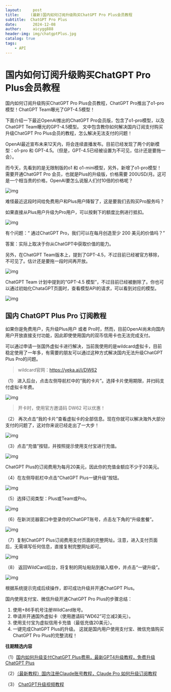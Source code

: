 ```yaml
---
layout:     post
title:     (最新)国内如何订阅升级购买ChatGPT Pro Plus会员教程
subtitle:  ChatGPT Pro Plus
date:       2024-12-08
author:     aicygg888
header-img: img/chatgptPlus.jpg
catalog: true
tags:
    - API
---
```


# 国内如何订阅升级购买ChatGPT Pro Plus会员教程



国内如何订阅升级购买ChatGPT Pro Plus会员教程，ChatGPT Pro推出了o1-pro模型！ChatGPT Team曝光了GPT-4.5模型！

下面介绍一下最近OpenAI推出的ChatGPT Pro会员版，包含了o1-pro模型，以及ChatGPT Team曝光的GPT-4.5模型。 文中包含教你如何解决国内订阅支付购买升级ChatGPT Pro Plus会员的教程，怎么解决无法支付的问题！

OpenAI最近宣布未来12天内，将会连续直播发布。目前已经发现了两个的新模型：o1-pro 和 GPT-4.5。（但是，GPT-4.5已经被设置为不可见，估计还是要拖一会）。

而今天，先看到的是无限制版的o1 和 o1-mini模型，另外，新增了o1-pro模型！ 需要开通ChatGPT Pro 会员，也就是Plus的升级版，价格需要 200USD/月。这可是一个相当贵的价格，OpenAI要怎么说服人们付10倍的价格呢？

![img](https://pica.zhimg.com/80/v2-e97166ef78486addc941c23c4169b649_720w.png)

难怪最近这段时间给免费用户和Plus用户降智了，这是要我们去购买Pro服务吗？

如果直接从Plus用户升级为Pro用户，可以按剩下的额度比例进行抵扣。

![img](https://picx.zhimg.com/80/v2-cb6891cb6dcf03f52337a0433a7f22c5_720w.png)

有个问题：“ 通过ChatGPT Pro，我们可以在每月创造至少 200 美元的价值吗？”

答案：实际上取决于你从ChatGPT中获取价值的能力。

另外，在ChatGPT Team版本上，提到了GPT-4.5，不过目前已经被官方移除，不可见了。估计还是要拖一段时间再开放。

![img](https://pic1.zhimg.com/80/v2-69b62afc4e3b9e2e3f51a0d22556aa3f_720w.png)

ChatGPT Team 计划中提到的“GPT-4.5 模型”，不过目前已经被删除了。你也可以通过初始化ChataGPT页面时，查看模型API的请求，可以看到对应的模型。

![img](https://picx.zhimg.com/80/v2-49b4070ff9759ef6779b2d789342b936_720w.png)

## 国内 ChatGPT Plus Pro 订阅教程

如果你是免费用户，先升级Plus用户 或者 Pro时，然而，目前OpenAI尚未向国内用户开放直接支付功能，因此即使使用国内的双币信用卡也无法完成支付。

可以通过申请一张国外虚拟卡进行解决，当前我使用的是wildcard虚拟卡，目前稳定使用了一年多，有需要的朋友可以通过这种方式解决国内无法升级ChatGPT Plus Pro的问题。

>  wildcard官网：https://yeka.ai/i/DW62

（1） 进入后台，点击左侧导航栏中的“我的卡片”。选择卡片使用期限，并扫码支付虚拟卡年费。

![img](https://picx.zhimg.com/80/v2-68de8f012136620c1c96a6f41dcf43d0_720w.png)

>  开卡时，使用官方邀请码 DW62 可以优惠！ 



（2） 再次点击“我的卡片”查看虚拟卡的全部信息。现在你就可以解决海外大部分支付的问题了，这对你来说已经走出了一大步！

![img](https://pic1.zhimg.com/80/v2-c9c080118bb0c4c69171c0213ada4a1c_720w.png)



（3）点击“充值”按钮，并按照提示使用支付宝进行充值。

![img](https://picx.zhimg.com/80/v2-b240feb43639e084991afe9453686c9a_720w.png)

ChatGPT Plus的订阅费用为每月20美元，因此你的充值金额应不少于20美元。



（4）在左侧导航栏中点击“ChatGPT Plus一键升级”按钮。

![img](https://pic1.zhimg.com/80/v2-7b6c95a2615935610e90a885467e9d65_720w.png)



（5）选择订阅类型：Plus或Team或Pro。

![img](https://picx.zhimg.com/80/v2-82b9904b87350969c54b96b5045fb62f_720w.png)



（6）在新浏览器窗口中登录你的ChatGPT账号，点击左下角的“升级套餐”。

![img](https://picx.zhimg.com/80/v2-1d44e2fca2ac18dd345865f9d4065d9b_720w.png)

（7）复制ChatGPT Plus订阅费用支付页面的完整网址。注意，进入支付页面后，无需填写任何信息，直接复制完整网址即可。

![img](https://pica.zhimg.com/80/v2-058225d4270b4fb048c0a2596cc951f4_720w.png)





（8） 返回WildCard后台，将复制的网址粘贴到输入框中，并点击“一键升级”。

![img](https://picx.zhimg.com/80/v2-e97aa98f258dd1a884cf246d64130b54_720w.png)



根据系统提示完成后续操作，即可成功升级并开通ChatGPT Plus。

国内使用支付宝、微信升级开通ChatGPT Pro Plus的步骤总结：

1. 使用+86手机号注册WildCard账号。
2. 申请并开通国外虚拟卡（使用邀请码“WD62”可立减2美元）。
3. 使用支付宝为虚拟信用卡充值（最低充值20美元）。
4. 一键完成ChatGPT Plus的升级。 这就是国内用户使用支付宝、微信充值购买ChatGPT Pro Plus的完整流程！

**往期精选内容** 

（1）[国内如何升级支付ChatGPT Plus费用，最新GPT4升级教程，免费升级ChatGPT Plus](https://littlemagic8.github.io/2024/09/04/update-ChatGPT-Plus/)

（2）[（最新教程）国内注册Claude账号教程，Claude Pro 如何升级订阅教程](https://littlemagic8.github.io/2024/09/24/use-ClaudePro-model/)

（3） [ChatGPT升级视频教程](https://bewildcard.com/faq)